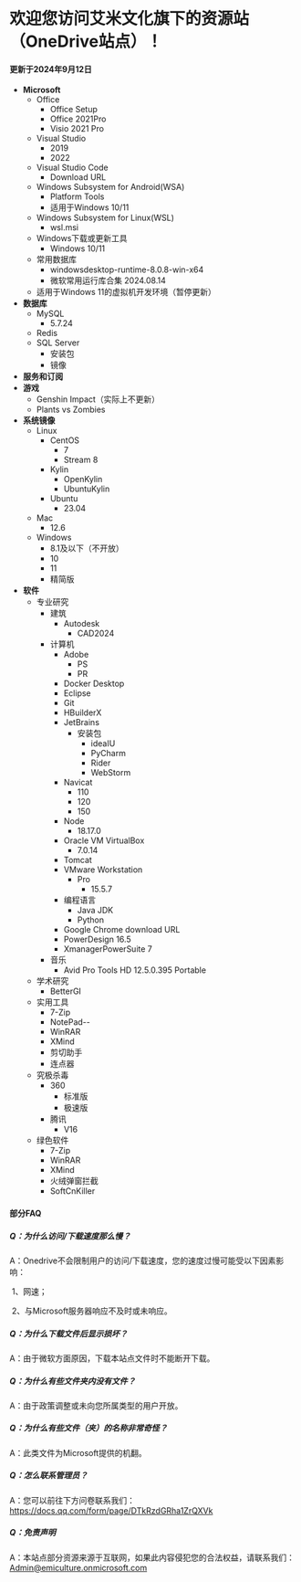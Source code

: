 # 欢迎您访问艾米文化旗下的资源站（OneDrive站点）！

#### 更新于2024年9月12日

- **Microsoft**
  - Office
    - Office Setup
    - Office 2021Pro
    - Visio 2021 Pro
  - Visual Studio
    - 2019
    - 2022
  - Visual Studio Code
    - Download URL
  - Windows Subsystem for Android(WSA)
    - Platform Tools
    - 适用于Windows 10/11
  - Windows Subsystem for Linux(WSL)
    - wsl.msi
  - Windows下载或更新工具
    - Windows 10/11
  - 常用数据库
    - windowsdesktop-runtime-8.0.8-win-x64
    - 微软常用运行库合集 2024.08.14
  - 适用于Windows 11的虚拟机开发环境（暂停更新）
- **数据库**
  - MySQL
    - 5.7.24
  - Redis
  - SQL Server
    - 安装包
    - 镜像
- **服务和订阅**
- **游戏**
  - Genshin Impact（实际上不更新）
  - Plants vs Zombies
- **系统镜像**
  - Linux
    - CentOS
      - 7
      - Stream 8
    - Kylin
      - OpenKylin
      - UbuntuKylin
    - Ubuntu
      - 23.04
  - Mac
    - 12.6
  - Windows
    - 8.1及以下（不开放）
    - 10
    - 11
    - 精简版
- **软件**
  - 专业研究
    - 建筑
      - Autodesk
        - CAD2024
    - 计算机
      - Adobe
        - PS
        - PR
      - Docker Desktop
      - Eclipse
      - Git
      - HBuilderX
      - JetBrains
        - 安装包
          - ideaIU
          - PyCharm
          - Rider
          - WebStorm
      - Navicat
        - 110
        - 120
        - 150
      - Node
        - 18.17.0
      - Oracle VM VirtualBox
        - 7.0.14
      - Tomcat
      - VMware Workstation
        - Pro
          - 15.5.7
      - 编程语言
        - Java JDK
        - Python
      - Google Chrome download URL
      - PowerDesign 16.5
      - XmanagerPowerSuite 7
    - 音乐
      - Avid Pro Tools HD 12.5.0.395 Portable
  - 学术研究
    - BetterGI
  - 实用工具
    - 7-Zip
    - NotePad--
    - WinRAR
    - XMind
    - 剪切助手
    - 连点器
  - 究极杀毒
    - 360
      - 标准版
      - 极速版
    - 腾讯
      - V16
  - 绿色软件
    - 7-Zip
    - WinRAR
    - XMind
    - 火绒弹窗拦截
    - SoftCnKiller



#### 部分FAQ

##### Q：为什么访问/下载速度那么慢？

A：Onedrive不会限制用户的访问/下载速度，您的速度过慢可能受以下因素影响：

​	1、网速； 

​	2、与Microsoft服务器响应不及时或未响应。

##### Q：为什么下载文件后显示损坏？

A：由于微软方面原因，下载本站点文件时不能断开下载。

##### Q：为什么有些文件夹内没有文件？

A：由于政策调整或未向您所属类型的用户开放。

##### Q：为什么有些文件（夹）的名称非常奇怪？

A：此类文件为Microsoft提供的机翻。

##### Q：怎么联系管理员？

A：您可以前往下方问卷联系我们： https://docs.qq.com/form/page/DTkRzdGRha1ZrQXVk

##### Q：免责声明

A：本站点部分资源来源于互联网，如果此内容侵犯您的合法权益，请联系我们：Admin@emiculture.onmicrosoft.com

